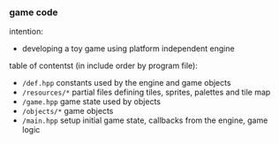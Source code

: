 ### game code

intention:
* developing a toy game using platform independent engine

table of contentst (in include order by program file):
* `/def.hpp` constants used by the engine and game objects
* `/resources/*` partial files defining tiles, sprites, palettes and tile map
* `/game.hpp` game state used by objects
* `/objects/*` game objects
* `/main.hpp` setup initial game state, callbacks from the engine, game logic
